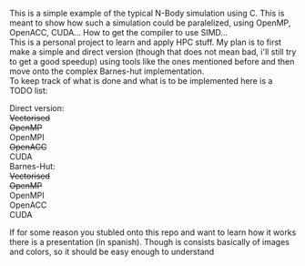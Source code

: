 This is a simple example of the typical N-Body simulation using C. This is meant to show how such a simulation could be paralelized, using OpenMP, OpenACC, CUDA... How to get the compiler to use SIMD...  
This is a personal project to learn and apply HPC stuff. My plan is to first make a simple and direct version (though that does not mean bad, i'll still try to get a good speedup) using tools like the ones mentioned before and then move onto the complex Barnes-hut implementation.  
To keep track of what is done and what is to be implemented here is a TODO list:  

  Direct version:  
    ~~Vectorised~~  
    ~~OpenMP~~  
    OpenMPI  
    ~~OpenACC~~  
    CUDA  
  Barnes-Hut:  
    ~~Vectorised~~  
    ~~OpenMP~~  
    OpenMPI  
    OpenACC  
    CUDA  
  
If for some reason you stubled onto this repo and want to learn how it works there is a presentation (in spanish). Though is consists basically of images and colors, so it should be easy enough to understand  
